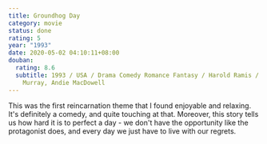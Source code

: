 ```yaml
---
title: Groundhog Day
category: movie
status: done
rating: 5
year: "1993"
date: 2020-05-02 04:10:11+08:00
douban:
  rating: 8.6
  subtitle: 1993 / USA / Drama Comedy Romance Fantasy / Harold Ramis / Bill
    Murray, Andie MacDowell
---
```


This was the first reincarnation theme that I found enjoyable and relaxing. It's definitely a comedy, and quite touching at that. Moreover, this story tells us how hard it is to perfect a day - we don't have the opportunity like the protagonist does, and every day we just have to live with our regrets.
